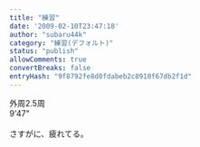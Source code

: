 ```yaml
---
title: "練習"
date: '2009-02-10T23:47:18'
author: "subaru44k"
category: "練習(デフォルト)"
status: "publish"
allowComments: true
convertBreaks: false
entryHash: "9f8792fe8d0fdabeb2c8910f67db2f1d"
---
```

外周2.5周<br>
9'47"<br>
<br>
さすがに、疲れてる。
